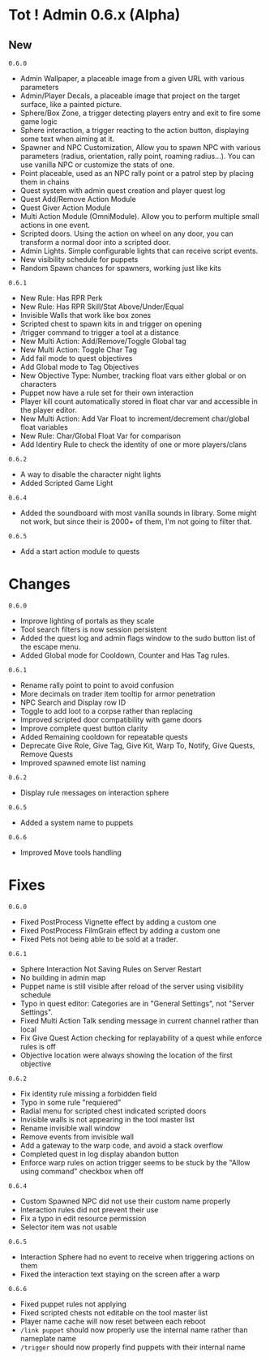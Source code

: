 # Tot ! Admin 0.6.x (Alpha)

## New
`0.6.0`
- Admin Wallpaper, a placeable image from a given URL with various parameters
- Admin/Player Decals, a placeable image that project on the target surface, like a painted picture.
- Sphere/Box Zone, a trigger detecting players entry and exit to fire some game logic
- Sphere interaction, a trigger reacting to the action button, displaying some text when aiming at it.
- Spawner and NPC Customization, Allow you to spawn NPC with various parameters (radius, orientation, rally point, roaming radius...). You can use vanilla NPC or customize the stats of one. 
- Point placeable, used as an NPC rally point or a patrol step by placing them in chains
- Quest system with admin quest creation and player quest log
- Quest Add/Remove Action Module
- Quest Giver Action Module
- Multi Action Module (OmniModule). Allow you to perform multiple small actions in one event.
- Scripted doors. Using the action on wheel on any door, you can transform a normal door into a scripted door.
- Admin Lights. Simple configurable lights that can receive script events.
- New visibility schedule for puppets
- Random Spawn chances for spawners, working just like kits

`0.6.1`
- New Rule: Has RPR Perk
- New Rule: Has RPR Skill/Stat Above/Under/Equal
- Invisible Walls that work like box zones
- Scripted chest to spawn kits in and trigger on opening
- /trigger command to trigger a tool at a distance
- New Multi Action: Add/Remove/Toggle Global tag
- New Multi Action: Toggle Char Tag
- Add fail mode to quest objectives
- Add Global mode to Tag Objectives
- New Objective Type: Number, tracking float vars either global or on characters
- Puppet now have a rule set for their own interaction
- Player kill count automatically stored in float char var and accessible in the player editor.
- New Multi Action: Add Var Float to increment/decrement char/global float variables
- New Rule: Char/Global Float Var for comparison
- Add Identiry Rule to check the identity of one or more players/clans

`0.6.2`
- A way to disable the character night lights
- Added Scripted Game Light

`0.6.4`
- Added the soundboard with most vanilla sounds in library. Some might not work, but since their is 2000+ of them, I'm not going to filter that.

`0.6.5`
- Add a start action module to quests

# Changes
`0.6.0`
- Improve lighting of portals as they scale
- Tool search filters is now session persistent
- Added the quest log and admin flags window to the sudo button list of the escape menu.
- Added Global mode for Cooldown, Counter and Has Tag rules.

`0.6.1`
- Rename rally point to point to avoid confusion
- More decimals on trader item tooltip for armor penetration
- NPC Search and Display row ID
- Toggle to add loot to a corpse rather than replacing
- Improved scripted door compatibility with game doors
- Improve complete quest button clarity
- Added Remaining cooldown for repeatable quests
- Deprecate Give Role, Give Tag, Give Kit, Warp To, Notify, Give Quests, Remove Quests
- Improved spawned emote list naming

`0.6.2`
- Display rule messages on interaction sphere

`0.6.5`
- Added a system name to puppets

`0.6.6`
- Improved Move tools handling

# Fixes
`0.6.0`
- Fixed PostProcess Vignette effect by adding a custom one
- Fixed PostProcess FilmGrain effect by adding a custom one
- Fixed Pets not being able to be sold at a trader.

`0.6.1`
- Sphere Interaction Not Saving Rules on Server Restart
- No building in admin map
- Puppet name is still visible after reload of the server using visibility schedule
- Typo in quest editor: Categories are in "General Settings", not "Server Settings".
- Fixed Multi Action Talk sending message in current channel rather than local
- Fix Give Quest Action checking for replayability of a quest while enforce rules is off
- Objective location were always showing the location of the first objective

`0.6.2`
- Fix identity rule missing a forbidden field
- Typo in some rule "requiered"
- Radial menu for scripted chest indicated scripted doors
- Invisible walls is not appearing in the tool master list
- Rename invisible wall window
- Remove events from invisible wall
- Add a gateway to the warp code, and avoid a stack overflow
- Completed quest in log display abandon button
- Enforce warp rules on action trigger seems to be stuck by the "Allow using command" checkbox when off

`0.6.4`
- Custom Spawned NPC did not use their custom name properly
- Interaction rules did not prevent their use
- Fix a typo in edit resource permission
- Selector item was not usable

`0.6.5`
- Interaction Sphere had no event to receive when triggering actions on them
- Fixed the interaction text staying on the screen after a warp

`0.6.6`
- Fixed puppet rules not applying
- Fixed scripted chests not editable on the tool master list
- Player name cache will now reset between each reboot
- `/link puppet` should now properly use the internal name rather than nameplate name
- `/trigger` should now properly find puppets with their internal name